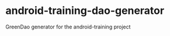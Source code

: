 android-training-dao-generator
==============================

GreenDao generator for the android-training project
